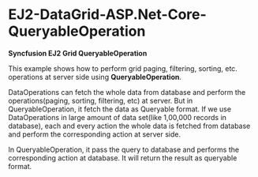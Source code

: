 # EJ2-DataGrid-ASP.Net-Core-QueryableOperation

**Syncfusion EJ2 Grid QueryableOperation**

This example shows how to perform grid paging, filtering, sorting, etc. operations at server side using **QueryableOperation**.

DataOperations can fetch the whole data from database and perform the operations(paging, sorting, filtering, etc) at server. But in QueryableOperation, it fetch the data as Queryable format. If we use DataOperations in large amount of data set(like 1,00,000 records in database), each and every action the whole data is fetched from database and perform the corresponding action at server side. 

In QueryableOperation, it pass the query to database and performs the corresponding action at database. It will return the result as queryable format. 

